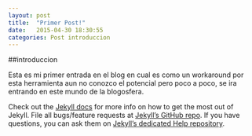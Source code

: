 ```yaml
---
layout: post
title:  "Primer Post!"
date:   2015-04-30 18:30:55
categories: Post introduccion
---
```

##introduccion

Esta es mi primer entrada en el blog en cual es como un workaround por esta herramienta  aun no conozco  el potencial pero poco a poco, se ira entrando en este mundo de la blogosfera.

Check out the [Jekyll docs][jekyll] for more info on how to get the most out of Jekyll. File all bugs/feature requests at [Jekyll’s GitHub repo][jekyll-gh]. If you have questions, you can ask them on [Jekyll’s dedicated Help repository][jekyll-help].

[jekyll]:      http://jekyllrb.com
[jekyll-gh]:   https://github.com/jekyll/jekyll
[jekyll-help]: https://github.com/jekyll/jekyll-help
